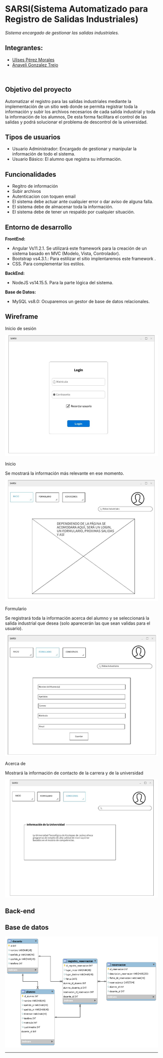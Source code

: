 # SARSI(Sistema Automatizado para Registro de Salidas Industriales)
_Sistema encargado de gestionar las salidas industriales._

## Integrantes:

* [Ulises Pérez Morales](https://github.com/upm1) 
* [Anayeli Gonzalez Trejo](https://github.com/ana14624)  
<br>

## Objetivo del proyecto
Automatizar el registro para las salidas industriales mediante la implementación de un sitio web donde se permita registrar toda la información y subir los archivos necesarios de cada salida industrial y toda la información de los alumnos, De esta forma facilitara el control de las salidas y podrá solucionar el problema de descontrol de la universidad.
<br>
## Tipos de usuarios
* Usuario Administrador: Encargado de gestionar y manipular la información de todo el sistema.
* Usuario Básico: El alumno que registra su información.
## Funcionalidades
* Regitro de información
* Subir archivos
* Autenticacion con toquen email
* El sistema debe actuar ante cualquier error o dar aviso de alguna falla.
* El sistema debe de almacenar toda la información.
* El sistema debe de tener un respaldo por cualquier situación.

## Entorno de desarrollo
<strong>FrontEnd:</strong>
* Angular Vs11.2.1. Se utilizará este framework para la creación de un sistema basado en MVC (Modelo, Vista, Controlador).
* Bootstrap vs4.3.1.: Para estilizar el sitio implentaremos este framework .
* CSS. Para complementar los estilos.

<strong>BackEnd:</strong>
* NodeJS vs14.15.5. Para la parte lógica del sistema.

<strong>Base de Datos:</strong>
* MySQL vs8.0: Ocuparemos un gestor de base de datos relacionales.

## Wireframe
<p>Inicio de sesión</p>
<p align="center"><img src="https://github.com/upm1/Propuesta_Proyecto_SDA/blob/main/login.jfif"/></p>

<p>Inicio</p>
Se mostrará la información más relevante en ese momento.
<p align="center"><img src="https://github.com/upm1/Propuesta_Proyecto_SDA/blob/main/Inicio.jfif"/></p>

<p>Formulario</p>
Se registrará toda la información acerca del alumno y se seleccionará la salida industrial que desea (solo aparecerán las que sean validas para el usuario). 
<p align="center"><img src="https://github.com/upm1/Propuesta_Proyecto_SDA/blob/main/formulario.jfif"/></p>

<p>Acerca de</p>
Mostrará la información de contacto de la carrera y de la universidad
<p align="center"><img src="https://github.com/upm1/Propuesta_Proyecto_SDA/blob/main/conocenos.jfif"/></p>

## Back-end

## Base de datos
<p align="center"><img src="https://github.com/upm1/Propuesta_Proyecto_SDA/blob/main/estructura_base_de_datos_backEnd.png"/></p>

<hr>


